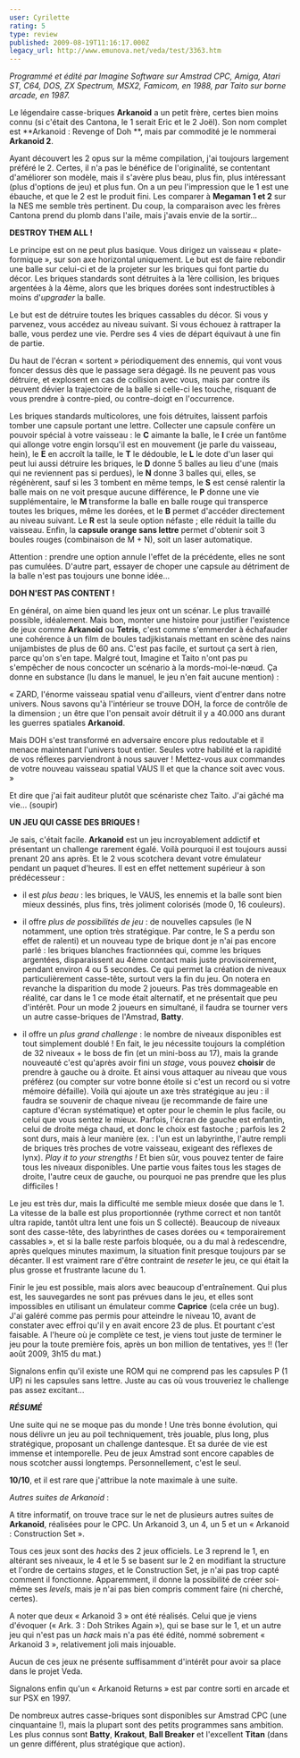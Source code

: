 ```yaml
---
user: Cyrilette
rating: 5
type: review
published: 2009-08-19T11:16:17.000Z
legacy_url: http://www.emunova.net/veda/test/3363.htm
---
```

_Programmé et édité par Imagine Software sur Amstrad CPC, Amiga, Atari ST, C64, DOS, ZX Spectrum, MSX2, Famicom, en 1988, par Taito sur borne arcade, en 1987\._  

  

Le légendaire casse-briques **Arkanoid** a un petit frère, certes bien moins connu (si c'était des Cantona, le 1 serait Eric et le 2 Joël). Son nom complet est **Arkanoid : Revenge of Doh **, mais par commodité je le nommerai **Arkanoid 2**.  

  

Ayant découvert les 2 opus sur la même compilation, j'ai toujours largement préféré le 2\. Certes, il n'a pas le bénéfice de l'originalité, se contentant d'améliorer son modèle, mais il s'avère plus beau, plus fin, plus intéressant (plus d'options de jeu) et plus fun. On a un peu l'impression que le 1 est une ébauche, et que le 2 est le produit fini. Les comparer à **Megaman 1 et 2** sur la NES me semble très pertinent. Du coup, la comparaison avec les frères Cantona prend du plomb dans l'aile, mais j'avais envie de la sortir...  

  

**DESTROY THEM ALL !**  

Le principe est on ne peut plus basique. Vous dirigez un vaisseau « plate-formique », sur son axe horizontal uniquement. Le but est de faire rebondir une balle sur celui-ci et de la projeter sur les briques qui font partie du décor. Les briques standards sont détruites à la 1ère collision, les briques argentées à la 4ème, alors que les briques dorées sont indestructibles à moins d'_upgrader_ la balle.  

  

Le but est de détruire toutes les briques cassables du décor. Si vous y parvenez, vous accédez au niveau suivant. Si vous échouez à rattraper la balle, vous perdez une vie. Perdre ses 4 vies de départ équivaut à une fin de partie.  

  

Du haut de l'écran « sortent » périodiquement des ennemis, qui vont vous foncer dessus dès que le passage sera dégagé. Ils ne peuvent pas vous détruire, et explosent en cas de collision avec vous, mais par contre ils peuvent dévier la trajectoire de la balle si celle-ci les touche, risquant de vous prendre à contre-pied, ou contre-doigt en l'occurrence.  

  

Les briques standards multicolores, une fois détruites, laissent parfois tomber une capsule portant une lettre. Collecter une capsule confère un pouvoir spécial à votre vaisseau : le **C** aimante la balle, le **I** crée un fantôme qui allonge votre engin lorsqu'il est en mouvement (je parle du vaisseau, hein), le **E** en accroît la taille, le **T** le dédouble, le **L** le dote d'un laser qui peut lui aussi détruire les briques, le **D** donne 5 balles au lieu d'une (mais qui ne reviennent pas si perdues), le **N** donne 3 balles qui, elles, se régénèrent, sauf si les 3 tombent en même temps, le **S** est censé ralentir la balle mais on ne voit presque aucune différence, le **P** donne une vie supplémentaire, le **M** transforme la balle en balle rouge qui transperce toutes les briques, même les dorées, et le **B** permet d'accéder directement au niveau suivant. Le **R** est la seule option néfaste ; elle réduit la taille du vaisseau. Enfin, la **capsule orange sans lettre** permet d'obtenir soit 3 boules rouges (combinaison de M + N), soit un laser automatique.  

  

Attention : prendre une option annule l'effet de la précédente, elles ne sont pas cumulées. D'autre part, essayer de choper une capsule au détriment de la balle n'est pas toujours une bonne idée...  

  

**DOH N'EST PAS CONTENT !**  

En général, on aime bien quand les jeux ont un scénar. Le plus travaillé possible, idéalement. Mais bon, monter une histoire pour justifier l'existence de jeux comme **Arkanoid** ou **Tetris**, c'est comme s'emmerder à échafauder une cohérence à un film de boules tadjikistanais mettant en scène des nains unijambistes de plus de 60 ans. C'est pas facile, et surtout ça sert à rien, parce qu'on s'en tape. Malgré tout, Imagine et Taito n'ont pas pu s'empêcher de nous concocter un scénario à la mords-moi-le-nœud. Ça donne en substance (lu dans le manuel, le jeu n'en fait aucune mention) :  

  

« ZARD, l'énorme vaisseau spatial venu d'ailleurs, vient d'entrer dans notre univers. Nous savons qu'à l'intérieur se trouve DOH, la force de contrôle de la dimension ; un être que l'on pensait avoir détruit il y a 40.000 ans durant les guerres spatiales **Arkanoid**.   

Mais DOH s'est transformé en adversaire encore plus redoutable et il menace maintenant l'univers tout entier. Seules votre habilité et la rapidité de vos réflexes parviendront à nous sauver ! Mettez-vous aux commandes de votre nouveau vaisseau spatial VAUS II et que la chance soit avec vous. »  

  

Et dire que j'ai fait auditeur plutôt que scénariste chez Taito. J'ai gâché ma vie... (soupir)  

  

**UN JEU QUI CASSE DES BRIQUES !**  

Je sais, c'était facile. **Arkanoid** est un jeu incroyablement addictif et présentant un challenge rarement égalé. Voilà pourquoi il est toujours aussi prenant 20 ans après. Et le 2 vous scotchera devant votre émulateur pendant un paquet d'heures. Il est en effet nettement supérieur à son prédécesseur :  

  

- il est _plus beau_ : les briques, le VAUS, les ennemis et la balle sont bien mieux dessinés, plus fins, très joliment colorisés (mode 0, 16 couleurs).  

  

- il offre _plus de possibilités de jeu_ : de nouvelles capsules (le N notamment, une option très stratégique. Par contre, le S a perdu son effet de ralenti) et un nouveau type de brique dont je n'ai pas encore parlé : les briques blanches fractionnées qui, comme les briques argentées, disparaissent au 4ème contact mais juste provisoirement, pendant environ 4 ou 5 secondes. Ce qui permet la création de niveaux particulièrement casse-tête, surtout vers la fin du jeu. On notera en revanche la disparition du mode 2 joueurs. Pas très dommageable en réalité, car dans le 1 ce mode était alternatif, et ne présentait que peu d'intérêt. Pour un mode 2 joueurs en simultané, il faudra se tourner vers un autre casse-briques de l'Amstrad, **Batty**.  

  

- il offre un _plus grand _challenge__ : le nombre de niveaux disponibles est tout simplement doublé ! En fait, le jeu nécessite toujours la complétion de 32 niveaux + le boss de fin (et un mini-boss au 17), mais la grande nouveauté c'est qu'après avoir fini un _stage_, vous pouvez **choisir** de prendre à gauche ou à droite. Et ainsi vous attaquer au niveau que vous préférez (ou compter sur votre bonne étoile si c'est un record ou si votre mémoire défaille). Voilà qui ajoute un axe très stratégique au jeu : il faudra se souvenir de chaque niveau (je recommande de faire une capture d'écran systématique) et opter pour le chemin le plus facile, ou celui que vous sentez le mieux. Parfois, l'écran de gauche est enfantin, celui de droite méga chaud, et donc le choix est fastoche ; parfois les 2 sont durs, mais à leur manière (ex. : l'un est un labyrinthe, l'autre rempli de briques très proches de votre vaisseau, exigeant des réflexes de lynx). _Play it to your strengths !_ Et bien sûr, vous pouvez tenter de faire tous les niveaux disponibles. Une partie vous faites tous les stages de droite, l'autre ceux de gauche, ou pourquoi ne pas prendre que les plus difficiles !  

  

Le jeu est très dur, mais la difficulté me semble mieux dosée que dans le 1\. La vitesse de la balle est plus proportionnée (rythme correct et non tantôt ultra rapide, tantôt ultra lent une fois un S collecté). Beaucoup de niveaux sont des casse-tête, des labyrinthes de cases dorées ou « temporairement cassables », et si la balle reste parfois bloquée, ou a du mal à redescendre, après quelques minutes maximum, la situation finit presque toujours par se décanter. Il est vraiment rare d'être contraint de _reseter_ le jeu, ce qui était la plus grosse et frustrante lacune du 1\.  

Finir le jeu est possible, mais alors avec beaucoup d'entraînement. Qui plus est, les sauvegardes ne sont pas prévues dans le jeu, et elles sont impossibles en utilisant un émulateur comme **Caprice** (cela crée un bug). J'ai galéré comme pas permis pour atteindre le niveau 10, avant de constater avec effroi qu'il y en avait encore 23 de plus. Et pourtant c'est faisable. A l'heure où je complète ce test, je viens tout juste de terminer le jeu pour la toute première fois, après un bon million de tentatives, yes !! (1er août 2009, 3h15 du mat.)  

Signalons enfin qu'il existe une ROM qui ne comprend pas les capsules P (1 UP) ni les capsules sans lettre. Juste au cas où vous trouveriez le challenge pas assez excitant...  

  

_**RÉSUMÉ**_  

Une suite qui ne se moque pas du monde ! Une très bonne évolution, qui nous délivre un jeu au poil techniquement, très jouable, plus long, plus stratégique, proposant un challenge dantesque. Et sa durée de vie est immense et intemporelle. Peu de jeux Amstrad sont encore capables de nous scotcher aussi longtemps. Personnellement, c'est le seul.  

  

**10/10**, et il est rare que j'attribue la note maximale à une suite.  

  

  

_Autres suites de Arkanoid_ :  

A titre informatif, on trouve trace sur le net de plusieurs autres suites de **Arkanoid**, réalisées pour le CPC. Un Arkanoid 3, un 4, un 5 et un « Arkanoid : Construction Set ».  

Tous ces jeux sont des _hacks_ des 2 jeux officiels. Le 3 reprend le 1, en altérant ses niveaux, le 4 et le 5 se basent sur le 2 en modifiant la structure et l'ordre de certains _stages_, et le Construction Set, je n'ai pas trop capté comment il fonctionne. Apparemment, il donne la possibilité de créer soi-même ses _levels_, mais je n'ai pas bien compris comment faire (ni cherché, certes).   

A noter que deux « Arkanoid 3 » ont été réalisés. Celui que je viens d'évoquer (« Ark. 3 : Doh Strikes Again »), qui se base sur le 1, et un autre jeu qui n'est pas un _hack_ mais n'a pas été édité, nommé sobrement « Arkanoid 3 », relativement joli mais injouable.  

Aucun de ces jeux ne présente suffisamment d'intérêt pour avoir sa place dans le projet Veda.  

Signalons enfin qu'un « Arkanoid Returns » est par contre sorti en arcade et sur PSX en 1997\.  

  

De nombreux autres casse-briques sont disponibles sur Amstrad CPC (une cinquantaine !), mais la plupart sont des petits programmes sans ambition. Les plus connus sont **Batty**, **Krakout**, **Ball Breaker** et l'excellent **Titan** (dans un genre différent, plus stratégique que action).